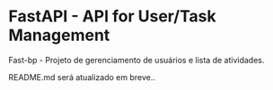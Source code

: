 # FastAPI - API for User/Task Management
Fast-bp - Projeto de gerenciamento de usuários e lista de atividades.

README.md será atualizado em breve..